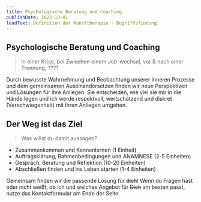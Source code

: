 ```yaml
---
title: Psychologische Beratung und Coaching
publishDate: 2023-10-01
leadText: Definition der Kunsttherapie - Begriffsfindung. 
---
```


## Psychologische Beratung und Coaching

> In einer Krise, bei ~~Zwischen~~ einem Job-wechsel, vor & nach einer Trennung, ????

Durch bewusste Wahrnehmung  und Beobachtung unserer inneren Prozesse und dem gemeinsamen Auseinandersetzen finden wir neue Perspektiven und Lösungen für ihre Anliegen. Sie entscheiden, wie viel sie mir in die Hände legen und ich werde respektvoll, wertschätzend und diskret (Verschwiegenheit) mit ihren Anliegen umgehen.

## Der Weg ist das Ziel

> Was willst du damit aussagen?
>
* Zusammenkommen und Kennenlernen (1 Einheit)
* Auftragsklärung, Rahmenbedingungen und ANAMNESE (2-5 Einheiten)
* Gespräch, Beratung und Reflektion (10-20 Einheiten)  
* Abschließen finden und ins Leben starten (1-4 Einheiten)

Gemeinsam finden wir die passende Lösung für ~~dich~~!  Wenn du Fragen hast oder nicht weißt, ob ich und welches Angebot für ~~Dich~~ am besten passt, nutze das Kontaktformular am Ende der Seite.
